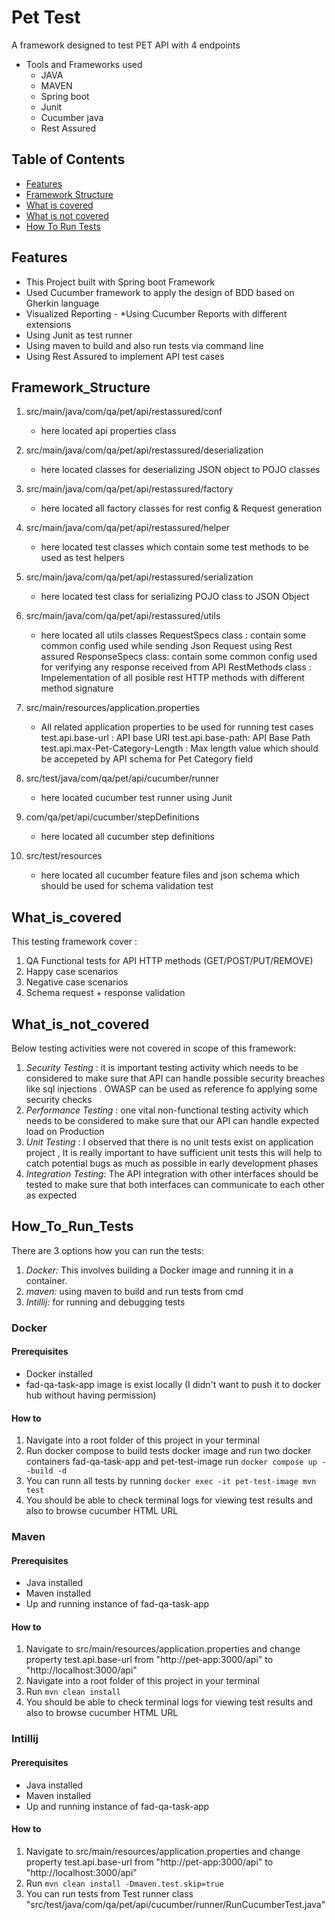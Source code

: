 # Pet Test
A framework designed to test PET API with 4 endpoints 

* Tools and Frameworks used 
    * JAVA
    * MAVEN
    * Spring boot
    * Junit
    * Cucumber java
    * Rest Assured
      
## Table of Contents 
- [Features](#Features)
- [Framework Structure](#Framework_Structure)
- [What is covered](#What_is_covered)
- [What is not covered](#What_is_not_covered)
- [How To Run Tests](#How_To_Run_Tests)

## Features
* This Project built with Spring boot Framework
* Used Cucumber framework to apply the design of BDD based on Gherkin language
* Visualized Reporting - *Using Cucumber Reports with different extensions
* Using Junit as test runner
* Using maven to build and also run tests via command line
* Using Rest Assured to implement API test cases

## Framework_Structure
1. src/main/java/com/qa/pet/api/restassured/conf
    * here located api properties class
      
2. src/main/java/com/qa/pet/api/restassured/deserialization
    * here located classes for deserializing JSON object to POJO classes

3. src/main/java/com/qa/pet/api/restassured/factory
   * here located all factory classes for rest config & Request generation

4. src/main/java/com/qa/pet/api/restassured/helper
   * here located test classes which contain some test methods to be used as test helpers

5. src/main/java/com/qa/pet/api/restassured/serialization
   * here located test class for serializing POJO class to JSON Object

6. src/main/java/com/qa/pet/api/restassured/utils
   * here located all utils classes
           RequestSpecs class : contain some common config used while sending Json Request using Rest assured
           ResponseSpecs class: contain some common config used for verifying any response received from API
           RestMethods class  : Impelementation of all posible rest HTTP methods with different method signature

7. src/main/resources/application.properties
   * All related application properties to be used for running test cases 
            test.api.base-url : API base URI
            test.api.base-path: API Base Path
            test.api.max-Pet-Category-Length : Max length value which should be accepeted by API schema for Pet Category field
     
8. src/test/java/com/qa/pet/api/cucumber/runner
   * here located cucumber test runner using Junit
  
9. com/qa/pet/api/cucumber/stepDefinitions
    * here located all cucumber step definitions
      
10. src/test/resources
    * here located all cucumber feature files and json schema which should be used for schema validation test


## What_is_covered
This testing framework cover : 
1. QA Functional tests for API HTTP methods (GET/POST/PUT/REMOVE)
2. Happy case scenarios
3. Negative case scenarios
4. Schema request + response validation

## What_is_not_covered
Below testing activities were not covered in scope of this framework:
1. *Security Testing* : it is important testing activity which needs to be considered to make sure that API can handle possible security breaches
   like sql injections . OWASP can be used as reference fo applying some security checks
2. *Performance Testing* : one vital non-functional testing activity which needs to be considered to make sure that our API can handle expected load on Production
3. *Unit Testing* : I observed that there is no unit tests exist on application project , It is really important to have sufficient unit tests 
   this will help to catch potential bugs as much as possible in early development phases
4. *Integration Testing*: The API integration with other interfaces should be tested to make sure that both interfaces can communicate to each other as expected


## How_To_Run_Tests
There are 3 options how you can run the tests:
1. *Docker:* This involves building a Docker image and running it in a container.
2. *maven:* using maven to build and run tests from cmd
3. *Intillij:* for running and debugging tests

### Docker
#### Prerequisites
 * Docker installed
 * fad-qa-task-app image is exist locally (I didn't want to push it to docker hub without having permission)

#### How to
1. Navigate into a root folder of this project in your terminal
2. Run docker compose to build tests docker image and run two docker containers fad-qa-task-app and pet-test-image
   run ``` docker compose up --build -d ```
3. You can runn all tests by running ``` docker exec -it pet-test-image mvn test ```
4. You should be able to check terminal logs for viewing test results and also to browse cucumber HTML URL

### Maven
#### Prerequisites
 * Java installed
 * Maven installed
 * Up and running instance of fad-qa-task-app

#### How to
1. Navigate to src/main/resources/application.properties and change property test.api.base-url from "http://pet-app:3000/api" to "http://localhost:3000/api"
2. Navigate into a root folder of this project in your terminal
3. Run ``` mvn clean install ```
4. You should be able to check terminal logs for viewing test results and also to browse cucumber HTML URL

### Intillij
#### Prerequisites
 * Java installed
 * Maven installed
 * Up and running instance of fad-qa-task-app

#### How to
1. Navigate to src/main/resources/application.properties and change property test.api.base-url from "http://pet-app:3000/api" to "http://localhost:3000/api"
2. Run ``` mvn clean install -Dmaven.test.skip=true ```
3. You can run tests from Test runner class "src/test/java/com/qa/pet/api/cucumber/runner/RunCucumberTest.java"


   
